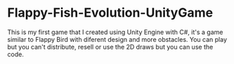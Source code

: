 # Flappy-Fish-Evolution-UnityGame
This is my first game that I created using Unity Engine with C#, it's a game similar to Flappy Bird with diferent design and more obstacles. 
You can play but you can't distribute, resell or use the 2D draws but you can use the code.


